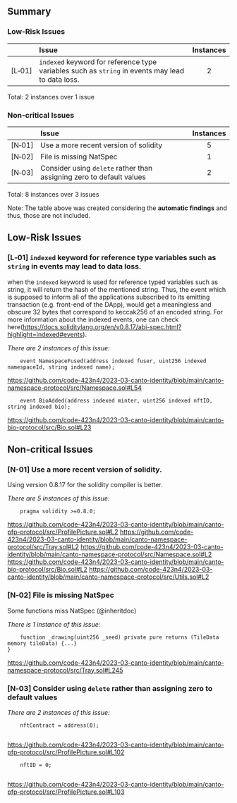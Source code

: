 ## Summary

### Low-Risk Issues
| |Issue|Instances|
|-|:-|:-:|
| [L&#x2011;01] | `indexed` keyword for reference type variables such as `string` in events may lead to data loss. | 2 |


Total: 2 instances over 1 issue


### Non-critical Issues
| |Issue|Instances|
|-|:-|:-:|
| [N&#x2011;01] | Use a more recent version of solidity | 5 |
| [N&#x2011;02] | File is missing NatSpec | 1 |
| [N&#x2011;03] | Consider using ```delete``` rather than assigning zero to default values | 2 |

Total: 8 instances over 3 issues

Note: The table above was created considering the **automatic findings** and thus, those are not included.



## Low-Risk Issues

### [L&#x2011;01]  `indexed` keyword for reference type variables such as `string` in events may lead to data loss.
when the ```indexed``` keyword is used for reference typed variables such as string, it will return the hash of the mentioned string.
Thus, the event which is supposed to inform all of the applications subscribed to its emitting transaction (e.g. front-end of the DApp),
would get a meaningless and obscure 32 bytes that correspond to keccak256 of an encoded string. For more information about the
indexed events, one can check here(https://docs.soliditylang.org/en/v0.8.17/abi-spec.html?highlight=indexed#events).

*There are 2 instances of this issue:*

```solidity
    event NamespaceFused(address indexed fuser, uint256 indexed namespaceId, string indexed name);
```
https://github.com/code-423n4/2023-03-canto-identity/blob/main/canto-namespace-protocol/src/Namespace.sol#L54


```solidity
    event BioAdded(address indexed minter, uint256 indexed nftID, string indexed bio);
```
https://github.com/code-423n4/2023-03-canto-identity/blob/main/canto-bio-protocol/src/Bio.sol#L23



## Non-critical Issues

### [N&#x2011;01]  Use a more recent version of solidity.
Using version 0.8.17 for the solidity compiler is better.

*There are 5 instances of this issue:*

```solidity
    pragma solidity >=0.8.0;
```
https://github.com/code-423n4/2023-03-canto-identity/blob/main/canto-pfp-protocol/src/ProfilePicture.sol#L2
https://github.com/code-423n4/2023-03-canto-identity/blob/main/canto-namespace-protocol/src/Tray.sol#L2
https://github.com/code-423n4/2023-03-canto-identity/blob/main/canto-namespace-protocol/src/Namespace.sol#L2
https://github.com/code-423n4/2023-03-canto-identity/blob/main/canto-bio-protocol/src/Bio.sol#L2
https://github.com/code-423n4/2023-03-canto-identity/blob/main/canto-namespace-protocol/src/Utils.sol#L2



### [N&#x2011;02]  File is missing NatSpec
Some functions miss NatSpec (@inheritdoc)

*There is 1 instance of this issue:*

```solidity
    function _drawing(uint256 _seed) private pure returns (TileData memory tileData) {...}
}
```
https://github.com/code-423n4/2023-03-canto-identity/blob/main/canto-namespace-protocol/src/Tray.sol#L245



### [N&#x2011;03]  Consider using ```delete``` rather than assigning zero to default values

*There are 2 instances of this issue:*

```solidity
    nftContract = address(0);
  
```
https://github.com/code-423n4/2023-03-canto-identity/blob/main/canto-pfp-protocol/src/ProfilePicture.sol#L102

```solidity
    nftID = 0;
  
```
https://github.com/code-423n4/2023-03-canto-identity/blob/main/canto-pfp-protocol/src/ProfilePicture.sol#L103